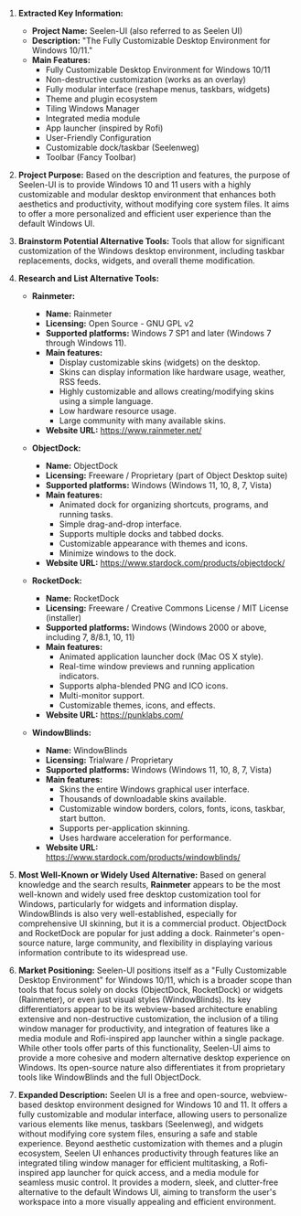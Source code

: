 1.  **Extracted Key Information:**
    *   **Project Name:** Seelen-UI (also referred to as Seelen UI)
    *   **Description:** "The Fully Customizable Desktop Environment for Windows 10/11."
    *   **Main Features:**
        *   Fully Customizable Desktop Environment for Windows 10/11
        *   Non-destructive customization (works as an overlay)
        *   Fully modular interface (reshape menus, taskbars, widgets)
        *   Theme and plugin ecosystem
        *   Tiling Windows Manager
        *   Integrated media module
        *   App launcher (inspired by Rofi)
        *   User-Friendly Configuration
        *   Customizable dock/taskbar (Seelenweg)
        *   Toolbar (Fancy Toolbar)

2.  **Project Purpose:**
    Based on the description and features, the purpose of Seelen-UI is to provide Windows 10 and 11 users with a highly customizable and modular desktop environment that enhances both aesthetics and productivity, without modifying core system files. It aims to offer a more personalized and efficient user experience than the default Windows UI.

3.  **Brainstorm Potential Alternative Tools:**
    Tools that allow for significant customization of the Windows desktop environment, including taskbar replacements, docks, widgets, and overall theme modification.

4.  **Research and List Alternative Tools:**

    *   **Rainmeter:**
        *   **Name:** Rainmeter
        *   **Licensing:** Open Source - GNU GPL v2
        *   **Supported platforms:** Windows 7 SP1 and later (Windows 7 through Windows 11).
        *   **Main features:**
            *   Display customizable skins (widgets) on the desktop.
            *   Skins can display information like hardware usage, weather, RSS feeds.
            *   Highly customizable and allows creating/modifying skins using a simple language.
            *   Low hardware resource usage.
            *   Large community with many available skins.
        *   **Website URL:** https://www.rainmeter.net/

    *   **ObjectDock:**
        *   **Name:** ObjectDock
        *   **Licensing:** Freeware / Proprietary (part of Object Desktop suite)
        *   **Supported platforms:** Windows (Windows 11, 10, 8, 7, Vista)
        *   **Main features:**
            *   Animated dock for organizing shortcuts, programs, and running tasks.
            *   Simple drag-and-drop interface.
            *   Supports multiple docks and tabbed docks.
            *   Customizable appearance with themes and icons.
            *   Minimize windows to the dock.
        *   **Website URL:** https://www.stardock.com/products/objectdock/

    *   **RocketDock:**
        *   **Name:** RocketDock
        *   **Licensing:** Freeware / Creative Commons License / MIT License (installer)
        *   **Supported platforms:** Windows (Windows 2000 or above, including 7, 8/8.1, 10, 11)
        *   **Main features:**
            *   Animated application launcher dock (Mac OS X style).
            *   Real-time window previews and running application indicators.
            *   Supports alpha-blended PNG and ICO icons.
            *   Multi-monitor support.
            *   Customizable themes, icons, and effects.
        *   **Website URL:** https://punklabs.com/

    *   **WindowBlinds:**
        *   **Name:** WindowBlinds
        *   **Licensing:** Trialware / Proprietary
        *   **Supported platforms:** Windows (Windows 11, 10, 8, 7, Vista)
        *   **Main features:**
            *   Skins the entire Windows graphical user interface.
            *   Thousands of downloadable skins available.
            *   Customizable window borders, colors, fonts, icons, taskbar, start button.
            *   Supports per-application skinning.
            *   Uses hardware acceleration for performance.
        *   **Website URL:** https://www.stardock.com/products/windowblinds/

5.  **Most Well-Known or Widely Used Alternative:**
    Based on general knowledge and the search results, **Rainmeter** appears to be the most well-known and widely used free desktop customization tool for Windows, particularly for widgets and information display. WindowBlinds is also very well-established, especially for comprehensive UI skinning, but it is a commercial product. ObjectDock and RocketDock are popular for just adding a dock. Rainmeter's open-source nature, large community, and flexibility in displaying various information contribute to its widespread use.

6.  **Market Positioning:**
    Seelen-UI positions itself as a "Fully Customizable Desktop Environment" for Windows 10/11, which is a broader scope than tools that focus solely on docks (ObjectDock, RocketDock) or widgets (Rainmeter), or even just visual styles (WindowBlinds). Its key differentiators appear to be its webview-based architecture enabling extensive and non-destructive customization, the inclusion of a tiling window manager for productivity, and integration of features like a media module and Rofi-inspired app launcher within a single package. While other tools offer parts of this functionality, Seelen-UI aims to provide a more cohesive and modern alternative desktop experience on Windows. Its open-source nature also differentiates it from proprietary tools like WindowBlinds and the full ObjectDock.

7.  **Expanded Description:**
    Seelen UI is a free and open-source, webview-based desktop environment designed for Windows 10 and 11. It offers a fully customizable and modular interface, allowing users to personalize various elements like menus, taskbars (Seelenweg), and widgets without modifying core system files, ensuring a safe and stable experience. Beyond aesthetic customization with themes and a plugin ecosystem, Seelen UI enhances productivity through features like an integrated tiling window manager for efficient multitasking, a Rofi-inspired app launcher for quick access, and a media module for seamless music control. It provides a modern, sleek, and clutter-free alternative to the default Windows UI, aiming to transform the user's workspace into a more visually appealing and efficient environment.